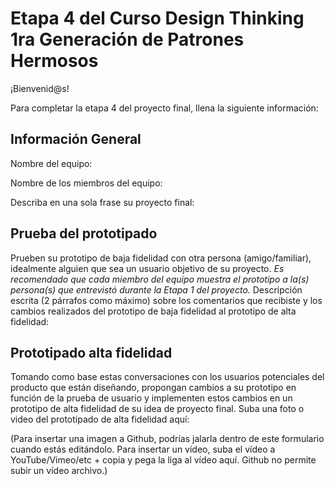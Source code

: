 # Etapa 4 del Curso Design Thinking 1ra Generación de Patrones Hermosos

¡Bienvenid@s!

Para completar la etapa 4 del proyecto final, llena la siguiente información:

## Información General

Nombre del equipo: 

Nombre de los miembros del equipo:

Describa en una sola frase su proyecto final:

## Prueba del prototipado

Prueben su prototipo de baja fidelidad con otra persona (amigo/familiar), idealmente alguien que sea un usuario objetivo de su proyecto. 
_Es recomendado que cada miembro del equipo muestra el prototipo a la(s) persona(s) que entrevistó durante la Etapa 1 del proyecto._
Descripción escrita (2 párrafos como máximo) sobre los comentarios que recibiste y los cambios realizados del prototipo de baja fidelidad al prototipo de alta fidelidad:

## Prototipado alta fidelidad

Tomando como base estas conversaciones con los usuarios potenciales del producto que están diseñando, propongan cambios a su prototipo en función de la prueba de usuario y implementen estos cambios en un prototipo de alta fidelidad de su idea de proyecto final. Suba una foto o video del prototipado de alta fidelidad aquí:

(Para insertar una imagen a Github, podrías jalarla dentro de este formulario cuando estás editándolo. Para insertar un vídeo, suba el vídeo a YouTube/Vimeo/etc + copia y pega la liga al vídeo aquí. Github no permite subir un vídeo archivo.)
